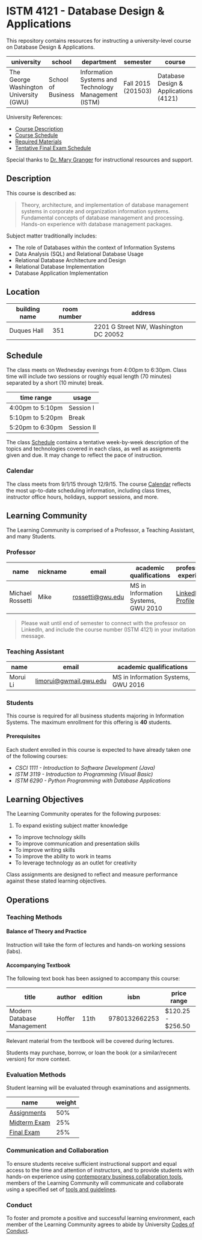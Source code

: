 # ISTM 4121 - Database Design & Applications

This repository contains resources for instructing a university-level course on Database Design & Applications.

university | school | department | semester | course | section | credits
--- | --- | --- | --- | --- | --- | ---
The George Washington University (GWU) | School of Business | Information Systems and Technology Management (ISTM) | Fall 2015 (201503)| Database Design & Applications (4121) | Wednesday Evenings (10) | 3

University References:

 + [Course Description](http://bulletin.gwu.edu/search/?P=ISTM+4121)
 + [Course Schedule](http://my.gwu.edu/mod/pws/courses.cfm?campId=1&termId=201503&subjId=ISTM)
 + [Required Materials](http://www.bkstr.com/webapp/wcs/stores/servlet/booklookServlet?bookstore_id-1=122&term_id-1=201503&div-1=&dept-1=ISTM&course-1=4121&section-1=10)
 + [Tentative Final Exam Schedule](https://registrar.gwu.edu/sites/registrar.gwu.edu/files/downloads/Fall2015TentativeExams.pdf)

Special thanks to [Dr. Mary Granger](mailto:granger@gwu.edu) for instructional resources and support.

## Description

This course is described as:

> Theory, architecture, and implementation of database management systems in corporate and organization information systems. Fundamental concepts of database management and processing. Hands-on experience with database management packages.

Subject matter traditionally includes:

 + The role of Databases within the context of Information Systems
 + Data Analysis (SQL) and Relational Database Usage
 + Relational Database Architecture and Design
 + Relational Database Implementation
 + Database Application Implementation

## Location

building name | room number | address
--- | --- | ---
Duques Hall |  351 | 2201 G Street NW, Washington DC 20052

## Schedule

The class meets on Wednesday evenings from 4:00pm to 6:30pm.
 Class time will include two sessions or roughly equal length (70 minutes)
 separated by a short (10 minute) break.

time range | usage
--- | ---
4:00pm to 5:10pm | Session I
5:10pm to 5:20pm | Break
5:20pm to 6:30pm | Session II

The class [Schedule](SCHEDULE.md) contains a tentative
 week-by-week description of the topics and technologies covered in each class,
 as well as assignments given and due.
 It may change to reflect the pace of instruction.

### Calendar

The class meets from 9/1/15 through 12/9/15.
 The course [Calendar](CALENDAR.md) reflects the most up-to-date scheduling information,
 including class times, instructor office hours, holidays, support sessions, and more.

## Learning Community

The Learning Community is comprised of a Professor, a Teaching Assistant, and many Students.

### Professor

name | nickname | email | academic qualifications | professional experience | email preferences
--- | --- | --- | --- | --- | ---
Michael Rossetti | Mike | [rossetti@gwu.edu](mailto:rossetti@gwu.edu) | MS in Information Systems, GWU 2010 | [LinkedIn Profile](https://www.linkedin.com/in/mikerossetti) | 48-72 hour response grace period

> Please wait until end of semester to connect with the professor on LinkedIn, and include the course number (ISTM 4121) in your invitation message.

### Teaching Assistant

name | email | academic qualifications
--- | --- | ---
Morui Li | [limorui@gwmail.gwu.edu](mailto:limorui@gwmail.gwu.edu) | MS in Information Systems, GWU 2016

### Students

This course is required for
 all business students majoring in Information Systems.
 The maximum enrollment for this offering is **40** students.

#### Prerequisites

Each student enrolled in this course
 is expected to have already taken one of the following courses:

 + *CSCI 1111 - Introduction to Software Development (Java)*
 + *ISTM 3119 - Introduction to Programming (Visual Basic)*
 + *ISTM 6290 - Python Programming with Database Applications*

## Learning Objectives

The Learning Community operates for the following purposes:

 1. To expand existing subject matter knowledge
 * To improve technology skills
 * To improve communication and presentation skills
 * To improve writing skills
 * To improve the ability to work in teams
 * To leverage technology as an outlet for creativity

Class assignments are designed to reflect and measure performance against
 these stated learning objectives.

## Operations

### Teaching Methods

#### Balance of Theory and Practice

Instruction will take the form of
 lectures and hands-on working sessions (labs).

#### Accompanying Textbook

The following text book has been assigned to accompany this course:

title | author | edition | isbn | price range
--- | --- | --- | --- | ---
Modern Database Management | Hoffer | 11th | 9780132662253 | $120.25 - $256.50

Relevant material from the textbook
 will be covered during lectures.

Students may
 purchase, borrow, or loan the book
 (or a similar/recent version)
 for more context.

### Evaluation Methods

Student learning will be evaluated through examinations and assignments.

name | weight
--- | ---
[Assignments](ASSIGNMENTS.md) | 50%
[Midterm Exam](exams/midterm.md) | 25%
[Final Exam](exams/final.md) | 25%

### Communication and Collaboration

To ensure students receive sufficient instructional support
 and equal access to the time and attention of instructors,
 and to provide students with hands-on experience using [contemporary business collaboration tools](http://www.theatlantic.com/technology/archive/2015/07/the-secret-startup-saved-healthcare-gov-the-worst-website-in-america/397784/),
 members of the Learning Community will communicate and collaborate using a specified set of [tools and guidelines](COMMUNICATIONS.md).

### Conduct

To foster and promote a positive and successful learning environment,
 each member of the Learning Community agrees to
 abide by University [Codes of Conduct](CONDUCT.md).
